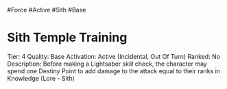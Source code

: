 #Force
#Active
#Sith
#Base

# Sith Temple Training 
Tier: 4
Quality: Base
Activation: Active (Incidental, Out Of Turn)
Ranked: No
Description: Before making a Lightsaber skill check, the character may spend one Destiny Point to add damage to the attack equal to their ranks in Knowledge (Lore - Sith)